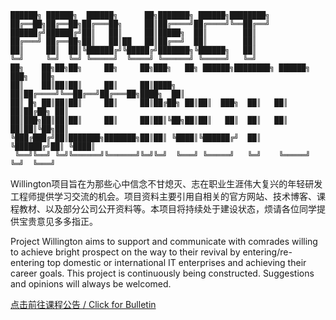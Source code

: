 ```
██████╗ ██████╗  ██████╗      ██╗███████╗ ██████╗████████╗                    
██╔══██╗██╔══██╗██╔═══██╗     ██║██╔════╝██╔════╝╚══██╔══╝                    
██████╔╝██████╔╝██║   ██║     ██║█████╗  ██║        ██║                       
██╔═══╝ ██╔══██╗██║   ██║██   ██║██╔══╝  ██║        ██║                       
██║     ██║  ██║╚██████╔╝╚█████╔╝███████╗╚██████╗   ██║                       
╚═╝     ╚═╝  ╚═╝ ╚═════╝  ╚════╝ ╚══════╝ ╚═════╝   ╚═╝                       
██╗    ██╗██╗██╗     ██╗     ██╗███╗   ██╗ ██████╗████████╗ ██████╗ ███╗   ██╗
██║    ██║██║██║     ██║     ██║████╗  ██║██╔════╝╚══██╔══╝██╔═══██╗████╗  ██║
██║ █╗ ██║██║██║     ██║     ██║██╔██╗ ██║██║  ███╗  ██║   ██║   ██║██╔██╗ ██║
██║███╗██║██║██║     ██║     ██║██║╚██╗██║██║   ██║  ██║   ██║   ██║██║╚██╗██║
╚███╔███╔╝██║███████╗███████╗██║██║ ╚████║╚██████╔╝  ██║   ╚██████╔╝██║ ╚████║
 ╚══╝╚══╝ ╚═╝╚══════╝╚══════╝╚═╝╚═╝  ╚═══╝ ╚═════╝   ╚═╝    ╚═════╝ ╚═╝  ╚═══╝
```

Willington项目旨在为那些心中信念不甘熄灭、志在职业生涯伟大复兴的年轻研发工程师提供学习交流的机会。项目资料主要引用自相关的官方网站、技术博客、课程教材、以及部分公司公开资料等。本项目将持续处于建设状态，烦请各位同学提供宝贵意见多多指正。

Project Willington aims to support and communicate with comrades willing to achieve bright prospect on the way to their revival by entering/re-entering top domestic or international IT enterprises and achieving their career goals. This project is continuously being constructed. Suggestions and opinions will always be welcomed.

[点击前往课程公告 / Click for Bulletin](./academy/bulletin.md)